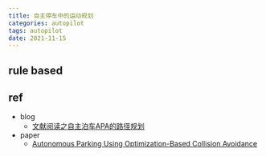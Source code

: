 ```yaml
---
title: 自主停车中的运动规划
categories: autopilot
tags: autopilot
date: 2021-11-15
---
```

## rule based




## ref

- blog
    - [文献阅读之自主泊车APA的路径规划](https://zhuanlan.zhihu.com/p/95680738)
- paper
    - [Autonomous Parking Using Optimization-Based Collision Avoidance]()

